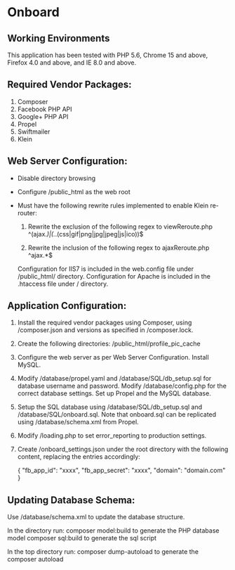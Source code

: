 Onboard
=======

Working Environments
-------

This application has been tested with PHP 5.6, Chrome 15 and above, Firefox 4.0 and above, 
and IE 8.0 and above.


Required Vendor Packages:
-------
1. Composer
2. Facebook PHP API
3. Google+ PHP API
4. Propel
5. Swiftmailer
6. Klein


Web Server Configuration:
-------

* Disable directory browsing

* Configure /public_html as the web root

* Must have the following rewrite rules implemented to enable Klein re-router:

  1. Rewrite the exclusion of the following regex to viewReroute.php
     ^(ajax.*)|(.*\.(css|gif|png|jpg|jpeg|js|ico))$
     
  2. Rewrite the inclusion of the following regex to ajaxReroute.php
     ^ajax.*$
     
  Configuration for IIS7 is included in the web.config file under /public_html/ directory.
  Configuration for Apache is included in the .htaccess file under / directory.


Application Configuration:
-------

1. Install the required vendor packages using Composer, using 
   /composer.json and versions as specified in /composer.lock.
   
2. Create the following directories:
   /public_html/profile_pic_cache
   
3. Configure the web server as per Web Server Configuration. Install MySQL.

4. Modify /database/propel.yaml and /database/SQL/db_setup.sql for database username and password.
   Modify /database/config.php for the correct database settings.
   Set up Propel and the MySQL database.

5. Setup the SQL database using /database/SQL/db_setup.sql and /database/SQL/onboard.sql.
   Note that onboard.sql can be replicated using /database/schema.xml from Propel.
   
6. Modify /loading.php to set error_reporting to production settings.

7. Create /onboard_settings.json under the root directory with the following content, replacing the
   entries accordingly:
   
   {
        "fb_app_id": "xxxx",
        "fb_app_secret": "xxxx",
        "domain": "domain.com"
   }
   

Updating Database Schema:
-------

Use /database/schema.xml to update the database structure.

In the directory run:
  composer model:build      to generate the PHP database model
  composer sql:build        to generate the sql script
  
In the top directory run:
  composer dump-autoload    to generate the composer autoload